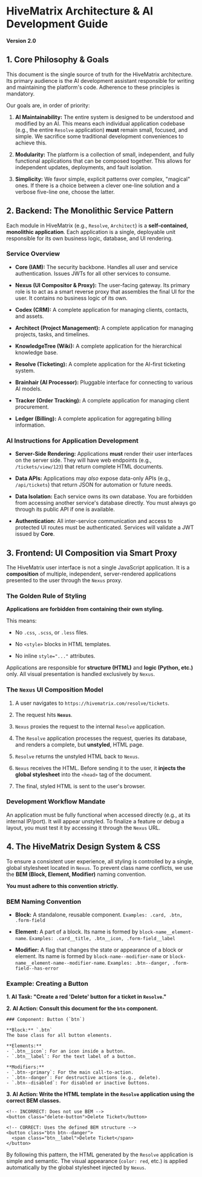 
# HiveMatrix Architecture & AI Development Guide

**Version 2.0**

## 1. Core Philosophy & Goals

This document is the single source of truth for the HiveMatrix architecture. Its primary audience is the AI development assistant responsible for writing and maintaining the platform's code. Adherence to these principles is mandatory.

Our goals are, in order of priority:

1.  **AI Maintainability:** The entire system is designed to be understood and modified by an AI. This means each individual application codebase (e.g., the entire `Resolve` application) **must** remain small, focused, and simple. We sacrifice some traditional development conveniences to achieve this.
    
2.  **Modularity:** The platform is a collection of small, independent, and fully functional applications that can be composed together. This allows for independent updates, deployments, and fault isolation.
    
3.  **Simplicity:** We favor simple, explicit patterns over complex, "magical" ones. If there is a choice between a clever one-line solution and a verbose five-line one, choose the latter.
    

## 2. Backend: The Monolithic Service Pattern

Each module in HiveMatrix (e.g., `Resolve`, `Architect`) is a **self-contained, monolithic application**. Each application is a single, deployable unit responsible for its own business logic, database, and UI rendering.

### Service Overview

-   **Core (IAM):** The security backbone. Handles all user and service authentication. Issues JWTs for all other services to consume.
    
-   **Nexus (UI Compositor & Proxy):** The user-facing gateway. Its primary role is to act as a smart reverse proxy that assembles the final UI for the user. It contains no business logic of its own.
    
-   **Codex (CRM):** A complete application for managing clients, contacts, and assets.
    
-   **Architect (Project Management):** A complete application for managing projects, tasks, and timelines.
    
-   **KnowledgeTree (Wiki):** A complete application for the hierarchical knowledge base.
    
-   **Resolve (Ticketing):** A complete application for the AI-first ticketing system.
    
-   **Brainhair (AI Processor):** Pluggable interface for connecting to various AI models.
    
-   **Tracker (Order Tracking):** A complete application for managing client procurement.
    
-   **Ledger (Billing):** A complete application for aggregating billing information.
    

### AI Instructions for Application Development

-   **Server-Side Rendering:** Applications **must** render their user interfaces on the server side. They will have web endpoints (e.g., `/tickets/view/123`) that return complete HTML documents.
    
-   **Data APIs:** Applications may _also_ expose data-only APIs (e.g., `/api/tickets`) that return JSON for automation or future needs.
    
-   **Data Isolation:** Each service owns its own database. You are forbidden from accessing another service's database directly. You must always go through its public API if one is available.
    
-   **Authentication:** All inter-service communication and access to protected UI routes must be authenticated. Services will validate a JWT issued by **Core**.
    

## 3. Frontend: UI Composition via Smart Proxy

The HiveMatrix user interface is not a single JavaScript application. It is a **composition** of multiple, independent, server-rendered applications presented to the user through the `Nexus` proxy.

### The Golden Rule of Styling

**Applications are forbidden from containing their own styling.**

This means:

-   No `.css`, `.scss`, or `.less` files.
    
-   No `<style>` blocks in HTML templates.
    
-   No inline `style="..."` attributes.
    

Applications are responsible for **structure (HTML)** and **logic (Python, etc.)** only. All visual presentation is handled exclusively by `Nexus`.

### The `Nexus` UI Composition Model

1.  A user navigates to `https://hivematrix.com/resolve/tickets`.
    
2.  The request hits **`Nexus`**.
    
3.  `Nexus` proxies the request to the internal `Resolve` application.
    
4.  The `Resolve` application processes the request, queries its database, and renders a complete, but **unstyled**, HTML page.
    
5.  `Resolve` returns the unstyled HTML back to `Nexus`.
    
6.  `Nexus` receives the HTML. Before sending it to the user, it **injects the global stylesheet** into the `<head>` tag of the document.
    
7.  The final, styled HTML is sent to the user's browser.
    

### Development Workflow Mandate

An application must be fully functional when accessed directly (e.g., at its internal IP/port). It will appear unstyled. To finalize a feature or debug a layout, you must test it by accessing it through the `Nexus` URL.

## 4. The HiveMatrix Design System & CSS

To ensure a consistent user experience, all styling is controlled by a single, global stylesheet located in `Nexus`. To prevent class name conflicts, we use the **BEM (Block, Element, Modifier)** naming convention.

**You must adhere to this convention strictly.**

### BEM Naming Convention

-   **Block:** A standalone, reusable component. `Examples: .card, .btn, .form-field`
    
-   **Element:** A part of a block. Its name is formed by `block-name__element-name`. `Examples: .card__title, .btn__icon, .form-field__label`
    
-   **Modifier:** A flag that changes the state or appearance of a block or element. Its name is formed by `block-name--modifier-name` or `block-name__element-name--modifier-name`. `Examples: .btn--danger, .form-field--has-error`
    

### Example: Creating a Button

**1. AI Task: "Create a red 'Delete' button for a ticket in `Resolve`."**

**2. AI Action: Consult this document for the `btn` component.**

```
### Component: Button (`btn`)

**Block:** `.btn`
The base class for all button elements.

**Elements:**
- `.btn__icon`: For an icon inside a button.
- `.btn__label`: For the text label of a button.

**Modifiers:**
- `.btn--primary`: For the main call-to-action.
- `.btn--danger`: For destructive actions (e.g., delete).
- `.btn--disabled`: For disabled or inactive buttons.

```

**3. AI Action: Write the HTML template in the `Resolve` application using the correct BEM classes.**

```
<!-- INCORRECT: Does not use BEM -->
<button class="delete-button">Delete Ticket</button>

<!-- CORRECT: Uses the defined BEM structure -->
<button class="btn btn--danger">
  <span class="btn__label">Delete Ticket</span>
</button>

```

By following this pattern, the HTML generated by the `Resolve` application is simple and semantic. The visual appearance (`color: red`, etc.) is applied automatically by the global stylesheet injected by `Nexus`.

